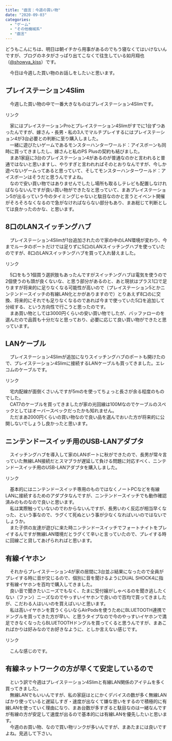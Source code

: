 ```yaml
---
title: "戯言：今週の買い物"
date: "2020-09-03"
categories: 
  - "ゲーム"
  - "その他機械系"
  - "戯言"
---
```


どうもこんにちは、明日は朝イチから用事があるのでもう寝なくてはいけないんですが、ブログのネタがさっぱり出てこなくて往生している如月翔也（[@showya\_kiss](http://twitter.com/showya_kiss)）です。  
  
　今日は今週した買い物のお話しをしたいと思います。  

## プレイステーション4Slim

　今週した買い物の中で一番大きなものはプレイステーション4Slimです。  
<script type="text/javascript">(function(b,c,f,g,a,d,e){b.MoshimoAffiliateObject=a;b[a]=b[a]||function(){arguments.currentScript=c.currentScript||c.scripts[c.scripts.length-2];(b[a].q=b[a].q||[]).push(arguments)};c.getElementById(a)||(d=c.createElement(f),d.src=g,d.id=a,e=c.getElementsByTagName("body")[0],e.appendChild(d))})(window,document,"script","//dn.msmstatic.com/site/cardlink/bundle.js","msmaflink");msmaflink({"n":"PlayStation 4 ジェット・ブラック 500GB (CUH-2200AB01)","b":"ソニー・インタラクティブエンタテインメント","t":"CUH-2200AB01","d":"https:\/\/m.media-amazon.com","c_p":"\/images\/I","p":["\/3183edrWfwL.jpg","\/41R80NIktqL.jpg","\/31lhxpboZcL.jpg","\/21Y+0YD5ycL.jpg","\/21ZuMldxTkL.jpg","\/21Ue31EuCnL.jpg","\/31TanvUdKfL.jpg","\/2108RJBq16L.jpg","\/21-iy-HGaQL.jpg","\/21WoofgO-VL.jpg","\/21C8Mave1SL.jpg","\/21I-H9ArxOL.jpg","\/21eZQHfA0WL.jpg"],"u":{"u":"https:\/\/www.amazon.co.jp\/dp\/B07F76K6FJ","t":"amazon","r_v":""},"aid":{"amazon":"2093955","rakuten":"2093954","yahoo":"2099557"},"eid":"joJ2S","s":"s"});</script>

リンク

　家にはプレイステーションProとプレイステーション4Slimがすでに1台ずつあったんですが、嫁さん・長男・私の3人でマルチプレイするにはプレイステーション4が3台必要との判断に至り購入しました。  
　一緒に遊びたいゲームであるモンスターハンターワールド：アイスボーンも同時に買ってきましたし、嫁さんと私のPS Plusの契約も結びました。  
　まあ1家庭に3台のプレイステーション4があるのが普通なのかと言われると普通ではないと思いますし、やりすぎと言われればそのとおりなんですが、今しか遊べないゲームってあると思っていて、そしてモンスターハンターワールド：アイスボーンはそうだと思うんですよね。  
　なので安い買い物ではありませんでしたし場所も取るしテレビも配置しなければならないんですが良い買い物ができたなと思っていて、まあプレイステーション5が出るっていう今のタイミングじゃないと駄目なのかと言うとイベント開催がそろそろなくなるので急がなければならない部分もあり、まあ総じて判断としては良かったのかな、と思います。  

## 8口のLANスイッチングハブ

　プレイステーション4Slimが1台追加されたので家の中のLAN環境が変わり、今までルータのポートだけでは足りずに5口のLANスイッチングハブを使っていたのですが、8口のLANスイッチングハブを買って入れ替えました。  
<script type="text/javascript">(function(b,c,f,g,a,d,e){b.MoshimoAffiliateObject=a;b[a]=b[a]||function(){arguments.currentScript=c.currentScript||c.scripts[c.scripts.length-2];(b[a].q=b[a].q||[]).push(arguments)};c.getElementById(a)||(d=c.createElement(f),d.src=g,d.id=a,e=c.getElementsByTagName("body")[0],e.appendChild(d))})(window,document,"script","//dn.msmstatic.com/site/cardlink/bundle.js","msmaflink");msmaflink({"n":"BUFFALO Giga対応 金属筐体 電源内蔵 8ポート LSW6-GT-8NS\/NWH ホワイト スイッチングハブ 簡易パッケージ マグネット 壁掛け設置対応","b":"バッファロー","t":"LSW6-GT-8NS\/NWH","d":"https:\/\/m.media-amazon.com","c_p":"\/images\/I","p":["\/31Z2hDaPCkL.jpg","\/5118xOJ6sNL.jpg","\/5118xOJ6sNL.jpg","\/41RkyCIUQHL.jpg","\/41f8CObOg1L.jpg","\/41cnsW-G-6L.jpg","\/51RMj-Qw4KL.jpg","\/415A7K0GTWL.jpg","\/41cnsW-G-6L.jpg"],"u":{"u":"https:\/\/www.amazon.co.jp\/dp\/B089GMKWGD","t":"amazon","r_v":""},"aid":{"amazon":"2093955","rakuten":"2093954","yahoo":"2099557"},"eid":"mWKSR","s":"s"});</script>

リンク

　5口をもう1個買う選択肢もあったんですがスイッチングハブは電気を使うので2個使うのも頭が良くないな、と思う部分があるのと、あと現状はプラス1口で足りますが将来的に足りなくなる可能性が高いので（プレイステーション5とかニンテンドースイッチの有線LAN化とかがありますので）とりあえず8口のに交換、将来的にそれでも足りなくなるのであれば今まで使っていた5口を追加して分岐する、という方向性で行こうと思ったのです。  
　まあ買い物としては3000円くらいの安い買い物でしたが、バッファローのを選んだので品質も十分だなと思っており、必要に応じて良い買い物ができたと思っています。  

## LANケーブル

　プレイステーション4Slimが追加になりスイッチングハブのポートも開けたので、プレイステーション4Slimに接続するLANケーブルも買ってきました。エレコムのケーブルです。  
<script type="text/javascript">(function(b,c,f,g,a,d,e){b.MoshimoAffiliateObject=a;b[a]=b[a]||function(){arguments.currentScript=c.currentScript||c.scripts[c.scripts.length-2];(b[a].q=b[a].q||[]).push(arguments)};c.getElementById(a)||(d=c.createElement(f),d.src=g,d.id=a,e=c.getElementsByTagName("body")[0],e.appendChild(d))})(window,document,"script","//dn.msmstatic.com/site/cardlink/bundle.js","msmaflink");msmaflink({"n":"エレコム LANケーブル CAT7 5m ツメが折れない スーパーフラット ブルーメタリック LD-TWSFT\/BM50","b":"エレコム","t":"LD-TWSFT\/BM50","d":"https:\/\/m.media-amazon.com","c_p":"\/images\/I","p":["\/41SSy99wUnL.jpg","\/51z4L5KlGDL.jpg","\/51sbBBGgVeL.jpg","\/51fhrXX1Q5L.jpg","\/51IdYYQXZbL.jpg","\/51M1XBwG06L.jpg","\/514FmjOIpZL.jpg"],"u":{"u":"https:\/\/www.amazon.co.jp\/dp\/B00CWR39IE","t":"amazon","r_v":""},"aid":{"amazon":"2093955","rakuten":"2093954","yahoo":"2099557"},"eid":"ThcKj","s":"s"});</script>

リンク

　宅内配線が面倒くさいんですが5mのを使ってちょっと長さが余る程度のものでした。  
　CAT7のケーブルを買ってきましたが家の光回線は100Mなのでケーブルのスペックとしてはオーバースペックだったかも知れません。  
　ただまあ2000円くらいの買い物なので良い品を選んでおいた方が将来的に公開しないでしょうし良かったと思います。  

## ニンテンドースイッチ用のUSB-LANアダプタ

　スイッチングハブを導入して家のLANポートに秋ができたので、長男が常々言っていた無線LAN接続だとスマブラが遅延して負ける問題に対応すべく、ニンテンドースイッチ用のUSB-LANアダプタを購入しました。  
<script type="text/javascript">(function(b,c,f,g,a,d,e){b.MoshimoAffiliateObject=a;b[a]=b[a]||function(){arguments.currentScript=c.currentScript||c.scripts[c.scripts.length-2];(b[a].q=b[a].q||[]).push(arguments)};c.getElementById(a)||(d=c.createElement(f),d.src=g,d.id=a,e=c.getElementsByTagName("body")[0],e.appendChild(d))})(window,document,"script","//dn.msmstatic.com/site/cardlink/bundle.js","msmaflink");msmaflink({"n":"USB LAN 有線LANアダプター LANアダプター ギガビット USB3.0 Giga RJ45 TROPRO [Switch\/Windows\/Mac OS] 対応 高速転送 1000Mbps 【Nintendo Switch 動作確認済み】 丈夫なナイロンのケーブル 軽量 コンパクト 在宅勤務 テレワーク","b":"TROPRO","t":"T-1","d":"https:\/\/m.media-amazon.com","c_p":"\/images\/I","p":["\/41jg-w3bOPL.jpg","\/41qxMMLUx1L.jpg","\/51PQIs-2VaL.jpg","\/41b+5FbxDNL.jpg","\/4139pI272YL.jpg","\/51BDrGUahuL.jpg","\/51gZ-y4qYIL.jpg"],"u":{"u":"https:\/\/www.amazon.co.jp\/dp\/B07PBTDRDF","t":"amazon","r_v":""},"aid":{"amazon":"2093955","rakuten":"2093954","yahoo":"2099557"},"eid":"cWWOf","s":"s"});</script>

リンク

　基本的にはニンテンドースイッチ専用のものではなくノートPCなどを有線LANに接続するためのアダプタなんですが、ニンテンドースイッチでも動作確認済みのものなので良いと思います。  
　私は実際触っていないのでわからないんですが、長男いわく反応が相当早くなった、という事なので、ラグくて死ぬという事が少なくなればいいのではないでしょうか。  
　また子供の友達が遊びに来た時ニンテンドースイッチでフォートナイトをプレイするんですが無線LAN環境だとラグくて辛いと言っていたので、プレイする時に回線ごと貸してあげられればと思います。  

## 有線イヤホン

　それからプレイステーション4が家の居間に3台並ぶ結果になったので全員がプレイする時に音が交じるので、個別に音を聞けるようにDUAL SHOCK4に指す有線イヤホンを百均で購入してきました。  
　良い音で聞きたいニーズでもなく、たまに受付嬢がしゃべるのを聞き逃したくない（ファン）ニーズなのでやっすいイヤホンで良いので百均で買ってきましたが、こだわる人はいいのを買えばいいと思います。  
　私は高いイヤホンを買うくらいならAirPodsを使うためにBLUETOOTH連携でドングルを買ってきた方が早い、と思うタイプなので今のやっすいイヤホンで満足できなくなったらBLUETOOTHドングルを買ってくると思うんですが、まあこればかりは好みなのでお好きなように、としか言えない感じです。  
<script type="text/javascript">(function(b,c,f,g,a,d,e){b.MoshimoAffiliateObject=a;b[a]=b[a]||function(){arguments.currentScript=c.currentScript||c.scripts[c.scripts.length-2];(b[a].q=b[a].q||[]).push(arguments)};c.getElementById(a)||(d=c.createElement(f),d.src=g,d.id=a,e=c.getElementsByTagName("body")[0],e.appendChild(d))})(window,document,"script","//dn.msmstatic.com/site/cardlink/bundle.js","msmaflink");msmaflink({"n":"【2020最新Bluetooth5.0】Bluetooth 5.0 Bluetoothアダプター Bluetooth USBアダプタ ブルートゥース子機 PC用\/ナノサイズ\/ 超小型 Bluetooth Dongle Ver5.0 apt-x EDR\/LE対応(省電力) Bluetooth USBアダプタ ドングル Windows10 apt-X 対応 オーディオ トランスミッター Bluetooth アダプタ","b":"VANVIS","t":"LY-5.0","d":"https:\/\/m.media-amazon.com","c_p":"\/images\/I","p":["\/41PnUOSUIjL.jpg","\/51bXpDZcyAL.jpg","\/51sb6CW+neL.jpg","\/51kgL2+2bAL.jpg","\/51n1cL5R4fL.jpg","\/51DrVFsCdmL.jpg","\/51kuTMbD9xL.jpg"],"u":{"u":"https:\/\/www.amazon.co.jp\/dp\/B08CT2NYG9","t":"amazon","r_v":""},"aid":{"amazon":"2093955","rakuten":"2093954","yahoo":"2099557"},"eid":"I9v9O","s":"s"});</script>

リンク

　こんな感じのです。  

## 有線ネットワークの方が早くて安定しているので

　という訳で今週はプレイステーション4Slimと有線LAN関係のアイテムを多く買ってきました。  
　無線LANでもいいんですが、私の家庭はとにかくデバイスの数が多く無線LANばかり使っていると遅延しすぎ・速度が出なくて嫌な思いをするので積極的に有線LANを使っていく理由になり、まあ台数が多すぎると駄目なのは一緒なんですが有線の方が安定して速度が出るので基本的には有線LANを優先したいと思います。  
　今週のお買い物、なので買い物リンクが多いんですが、まあたまには良いですよね。見逃して下さい。
